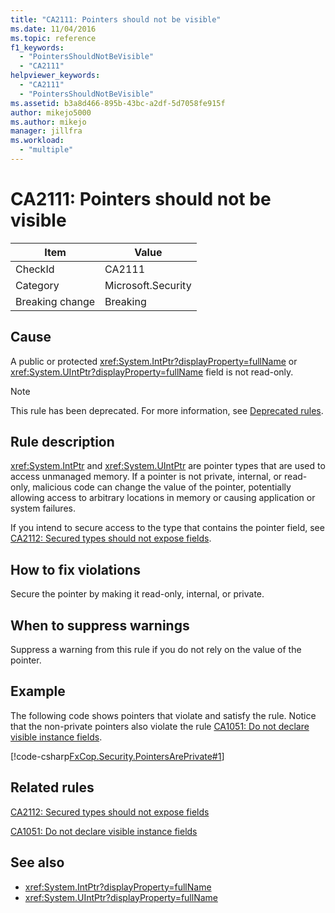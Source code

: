 ```yaml
---
title: "CA2111: Pointers should not be visible"
ms.date: 11/04/2016
ms.topic: reference
f1_keywords:
  - "PointersShouldNotBeVisible"
  - "CA2111"
helpviewer_keywords:
  - "CA2111"
  - "PointersShouldNotBeVisible"
ms.assetid: b3a8d466-895b-43bc-a2df-5d7058fe915f
author: mikejo5000
ms.author: mikejo
manager: jillfra
ms.workload:
  - "multiple"
---
```

# CA2111: Pointers should not be visible

|Item|Value|
|-|-|
|CheckId|CA2111|
|Category|Microsoft.Security|
|Breaking change|Breaking|

## Cause
A public or protected <xref:System.IntPtr?displayProperty=fullName> or <xref:System.UIntPtr?displayProperty=fullName> field is not read-only.

> [!NOTE]
> This rule has been deprecated. For more information, see [Deprecated rules](fxcop-unported-deprecated-rules.md).

## Rule description
 <xref:System.IntPtr> and <xref:System.UIntPtr> are pointer types that are used to access unmanaged memory. If a pointer is not private, internal, or read-only, malicious code can change the value of the pointer, potentially allowing access to arbitrary locations in memory or causing application or system failures.

If you intend to secure access to the type that contains the pointer field, see [CA2112: Secured types should not expose fields](../code-quality/ca2112.md).

## How to fix violations
Secure the pointer by making it read-only, internal, or private.

## When to suppress warnings
Suppress a warning from this rule if you do not rely on the value of the pointer.

## Example
The following code shows pointers that violate and satisfy the rule. Notice that the non-private pointers also violate the rule [CA1051: Do not declare visible instance fields](../code-quality/ca1051.md).

[!code-csharp[FxCop.Security.PointersArePrivate#1](../code-quality/codesnippet/CSharp/ca2111-pointers-should-not-be-visible_1.cs)]

## Related rules
[CA2112: Secured types should not expose fields](../code-quality/ca2112.md)

[CA1051: Do not declare visible instance fields](../code-quality/ca1051.md)

## See also

- <xref:System.IntPtr?displayProperty=fullName>
- <xref:System.UIntPtr?displayProperty=fullName>
